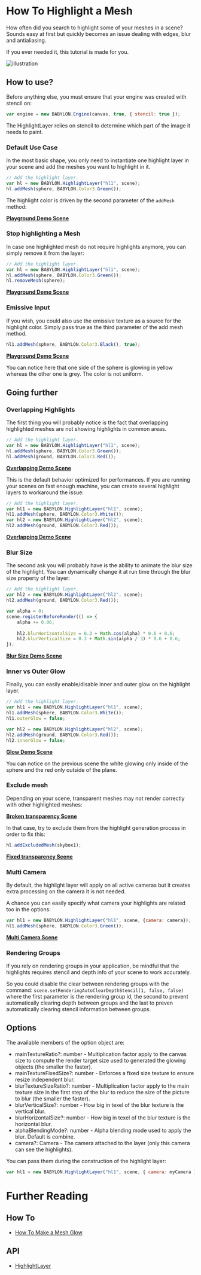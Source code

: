# How To Highlight a Mesh

How often did you search to highlight some of your meshes in a scene? Sounds easy at first but quickly becomes an issue dealing with edges, blur and antialiasing.

If you ever needed it, this tutorial is made for you.

![illustration](/img/how_to/highlight-mesh/introduction.png)

## How to use?

Before anything else, you must ensure that your engine was created with stencil on: 

```javascript
var engine = new BABYLON.Engine(canvas, true, { stencil: true });
```

The HighlightLayer relies on stencil to determine which part of the image it needs to paint.

### Default Use Case

In the most basic shape, you only need to instantiate one highlight layer in your scene and add the meshes you want to highlight in it.

```javascript
// Add the highlight layer.
var hl = new BABYLON.HighlightLayer("hl1", scene);
hl.addMesh(sphere, BABYLON.Color3.Green());
```

The highlight color is driven by the second parameter of the `addMesh` method:

[**Playground Demo Scene**](https://www.babylonjs-playground.com/#1KUJ0A#305)

### Stop highlighting a Mesh

In case one highlighted mesh do not require highlights anymore, you can simply remove it from the layer:

```javascript
// Add the highlight layer.
var hl = new BABYLON.HighlightLayer("hl1", scene);
hl.addMesh(sphere, BABYLON.Color3.Green());
hl.removeMesh(sphere);
```

[**Playground Demo Scene**](https://www.babylonjs-playground.com/#1KUJ0A#102)

### Emissive Input

If you wish, you could also use the emissive texture as a source for the highlight color. Simply pass true as the third parameter of the add mesh method.

```javascript
hl1.addMesh(sphere, BABYLON.Color3.Black(), true);
```

[**Playground Demo Scene**]( https://www.babylonjs-playground.com/#1KUJ0A#57)

You can notice here that one side of the sphere is glowing in yellow whereas the other one is grey. The color is not uniform.

## Going further

### Overlapping Highlights

The first thing you will probably notice is the fact that overlapping highlighted meshes are not showing highlights in common areas.

```javascript
// Add the highlight layer.
var hl = new BABYLON.HighlightLayer("hl1", scene);
hl.addMesh(sphere, BABYLON.Color3.Green());
hl.addMesh(ground, BABYLON.Color3.Red());
```

[**Overlapping Demo Scene**]( https://www.babylonjs-playground.com/#1KUJ0A#1)

This is the default behavior optimized for performances. If you are running your scenes on fast enough machine, you can create several highlight layers to workaround the issue:

```javascript
// Add the highlight layer.
var hl1 = new BABYLON.HighlightLayer("hl1", scene);
hl1.addMesh(sphere, BABYLON.Color3.White());
var hl2 = new BABYLON.HighlightLayer("hl2", scene);
hl2.addMesh(ground, BABYLON.Color3.Red());
```

[**Overlapping Demo Scene**]( https://www.babylonjs-playground.com/#1KUJ0A#2)

### Blur Size

The second ask you will probably have is the ability to animate the blur size of the highlight. You can dynamically change it at run time through the blur size property of the layer:

```javascript
// Add the highlight layer.
var hl2 = new BABYLON.HighlightLayer("hl2", scene);
hl2.addMesh(ground, BABYLON.Color3.Red());

var alpha = 0;
scene.registerBeforeRender(() => {
    alpha += 0.06;
    
    hl2.blurHorizontalSize = 0.3 + Math.cos(alpha) * 0.6 + 0.6;		
    hl2.blurVerticalSize = 0.3 + Math.sin(alpha / 3) * 0.6 + 0.6;
});
```

[**Blur Size Demo Scene**]( https://www.babylonjs-playground.com/#1KUJ0A#4)

### Inner vs Outer Glow 

Finally, you can easily enable/disable inner and outer glow on the highlight layer.

```javascript
// Add the highlight layer.
var hl1 = new BABYLON.HighlightLayer("hl1", scene);
hl1.addMesh(sphere, BABYLON.Color3.White());
hl1.outerGlow = false;

var hl2 = new BABYLON.HighlightLayer("hl2", scene);
hl2.addMesh(ground, BABYLON.Color3.Red());
hl2.innerGlow = false;
```

[**Glow Demo Scene**]( https://www.babylonjs-playground.com/#1KUJ0A#3)

You can notice on the previous scene the white glowing only inside of the sphere and the red only outside of the plane.

### Exclude mesh

Depending on your scene, transparent meshes may not render correctly with other highlighted meshes:

[**Broken transparency Scene**]( https://www.babylonjs-playground.com/#2FFOYQ#6)

In that case, try to exclude them from the highlight generation process in order to fix this:

```javascript
hl.addExcludedMesh(skybox1);
```

[**Fixed transparency Scene**]( https://www.babylonjs-playground.com/#2FFOYQ#7)

### Multi Camera

By default, the highlight layer will apply on all active cameras but it creates extra processing on the camera it is not needed.

A chance you can easily specify what camera your highlights are related too in the options:

```javascript
var hl1 = new BABYLON.HighlightLayer("hl1", scene, {camera: camera});
hl1.addMesh(sphere, BABYLON.Color3.Green());
```

[**Multi Camera Scene**]( https://www.babylonjs-playground.com/#CDHKK#7)

### Rendering Groups

If you rely on rendering groups in your application, be mindful that the highlights requires stencil and depth info of your scene to work accurately.

So you could disable the clear between rendering groups with the command: ```scene.setRenderingAutoClearDepthStencil(1, false, false)``` where the first parameter is the rendering group id, the second to prevent automatically clearing depth between groups and the last to preven automatically clearing stencil information between groups.

## Options

The available members of the option object are:

- mainTextureRatio?: number - Multiplication factor apply to the canvas size to compute the render target size used to generated the glowing objects (the smaller the faster).
- mainTextureFixedSize?: number - Enforces a fixed size texture to ensure resize independent blur.
- blurTextureSizeRatio?: number - Multiplication factor apply to the main texture size in the first step of the blur to reduce the size of the picture to blur (the smaller the faster).
- blurVerticalSize?: number - How big in texel of the blur texture is the vertical blur.
- blurHorizontalSize?: number - How big in texel of the blur texture is the horizontal blur.
- alphaBlendingMode?: number - Alpha blending mode used to apply the blur. Default is combine.
- camera?: Camera - The camera attached to the layer (only this camera can see the highlights).

You can pass them during the construction of the highlight layer:

```javascript
var hl1 = new BABYLON.HighlightLayer("hl1", scene, { camera: myCamera });
```

# Further Reading

## How To

- [How To Make a Mesh Glow](/how_to/glow_layer)

## API

- [HighlightLayer](/api/classes/babylon.highlightlayer)